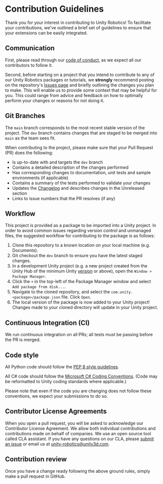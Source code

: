 # Contribution Guidelines

Thank you for your interest in contributing to Unity Robotics! To facilitate your
contributions, we've outlined a brief set of guidelines to ensure that your extensions
can be easily integrated.

## Communication

First, please read through our
[code of conduct](CODE_OF_CONDUCT.md),
as we expect all our contributors to follow it.

Second, before starting on a project that you intend to contribute to any of our
Unity Robotics packages or tutorials, we **strongly** recommend posting on the repository's
[Issues page](https://github.com/Unity-Technologies/ROS-TCP-Connector/issues) and
briefly outlining the changes you plan to make. This will enable us to provide
some context that may be helpful for you. This could range from advice and
feedback on how to optimally perform your changes or reasons for not doing it.

## Git Branches

The `main` branch corresponds to the most recent stable version of the project. The `dev` branch
contains changes that are staged to be merged into `main` as the team sees fit.

When contributing to the project, please make sure that your Pull Request (PR)
does the following:

- Is up-to-date with and targets the `dev` branch
- Contains a detailed description of the changes performed
- Has corresponding changes to documentation, unit tests and sample environments (if
  applicable)
- Contains a summary of the tests performed to validate your changes
- Updates the [Changelog](com.unity.robotics.ros-tcp-connector/CHANGELOG.md) and describes changes in the Unreleased section
- Links to issue numbers that the PR resolves (if any)

## Workflow

This project is provided as a package to be imported into a Unity project. In order to avoid common issues regarding version control and unmanaged files, the suggested workflow for contributing to the package is as follows:

1. Clone this repository to a known location on your local machine (e.g. Documents).
2. Git checkout the `dev` branch to ensure you have the latest staged changes.
3. In a development Unity project (e.g. a new project created from the Unity Hub of the minimum Unity [version](README.md) or above), open the `Window > Package Manager`.
4. Click the `+` in the top-left of the Package Manager window and select `Add package from disk...`.
5. Navigate to the cloned repository, and select the `com.unity.<package>/package.json` file. Click `Open`.
6. The local version of the package is now added to your Unity project! Changes made to your cloned directory will update in your Unity project.

## Continuous Integration (CI)

We run continuous integration on all PRs; all tests must be passing before the PR is merged.

## Code style

All Python code should follow the [PEP 8 style guidelines](https://pep8.org/).

All C# code should follow the [Microsoft C# Coding Conventions](https://docs.microsoft.com/en-us/dotnet/csharp/programming-guide/inside-a-program/coding-conventions). (Code may be reformatted to Unity coding standards where applicable.)

Please note that even if the code you are changing does not follow these conventions,
we expect your submissions to do so.

## Contributor License Agreements

When you open a pull request, you will be asked to acknowledge our Contributor
License Agreement. We allow both individual contributions and contributions made
on behalf of companies. We use an open source tool called CLA assistant. If you
have any questions on our CLA, please
[submit an issue](https://github.com/Unity-Technologies/ROS-TCP-Connector/issues) or
email us at [unity-robotics@unity3d.com](mailto:unity-robotics@unity3d.com).

## Contribution review

Once you have a change ready following the above ground rules, simply make a
pull request in GitHub.